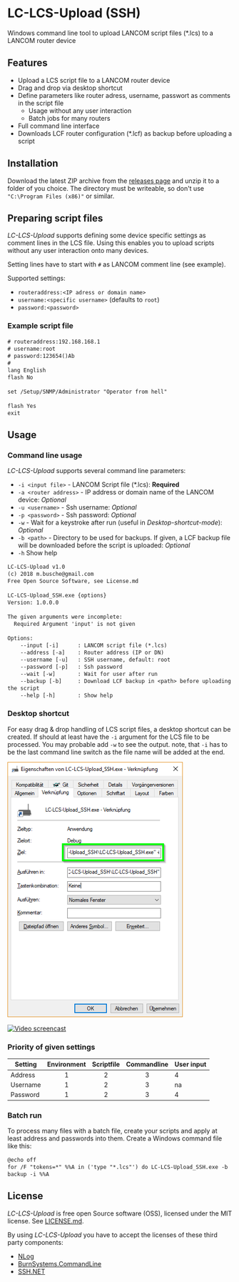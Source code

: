 # LC-LCS-Upload (SSH)
Windows command line tool to upload LANCOM script files (*.lcs) to a LANCOM router device

## Features
- Upload a LCS script file to a LANCOM router device
- Drag and drop via desktop shortcut
- Define parameters like router adress, username, passwort as comments in the script file
    - Usage without any user interaction
    - Batch jobs for many routers
- Full command line interface
- Downloads LCF router configuration (*.lcf) as backup before uploading a script

## Installation

Download the latest ZIP archive from the [releases page](https://github.com/elpatron68/lc-lcs-upload/releases) and unzip it to a folder of you choice. The directory must be writeable, so don't use `"C:\Program Files (x86)"` or similar.

## Preparing script files
*LC-LCS-Upload* supports defining some device specific settings as comment lines in the LCS file. Using this enables you to upload scripts without any user interaction onto many devices.

Setting lines have to start with `#` as LANCOM comment line (see example).

Supported settings:
- `routeraddress:<IP adress or domain name>`
- `username:<specific username>` (defaults to `root`)
- `password:<password>`

### Example script file

```
# routeraddress:192.168.168.1
# username:root
# password:123654()Ab
#
lang English
flash No

set /Setup/SNMP/Administrator "Operator from hell"

flash Yes
exit
```


## Usage

### Command line usage

*LC-LCS-Upload* supports several command line parameters:

- `-i <input file>` - LANCOM Script file (*.lcs): **Required**
- `-a <router address>` - IP address or domain name of the LANCOM device: *Optional*
- `-u <username>` - Ssh username: *Optional*
- `-p <password>` - Ssh password: *Optional*
- `-w` - Wait for a keystroke after run (useful in *Desktop-shortcut-mode*): *Optional*
- `-b <path>` - Directory to be used for backups. If given, a LCF backup file will be downloaded before the script is uploaded: *Optional*
- `-h` Show help

```
LC-LCS-Upload v1.0
(c) 2018 m.busche@gmail.com
Free Open Source Software, see License.md

LC-LCS-Upload_SSH.exe {options}
Version: 1.0.0.0

The given arguments were incomplete:
  Required Argument 'input' is not given

Options:
    --input [-i]      : LANCOM script file (*.lcs)
    --address [-a]    : Router address (IP or DN)
    --username [-u]   : SSH username, default: root
    --password [-p]   : Ssh password
    --wait [-w]       : Wait for user after run
    --backup [-b]     : Download LCF backup in <path> before uploading the script
    --help [-h]       : Show help
```

### Desktop shortcut

For easy drag & drop handling of LCS script files, a desktop shortcut can be created. If should at least have the `-i` argument for the LCS file to be processed. You may probable add `-w` to see the output. note, that `-i` has to be the last command line switch as the file name will be added at the end.

![Desktop shortcut](https://github.com/elpatron68/lc-lcs-upload/raw/master/screenshots/LC-LCS-Upload_SSH.exe_shortcut.png "Desktop shortcut settings")


[![Video screencast](https://j.gifs.com/3231Np.gif)](https://www.youtube.com/watch?v=h_yv8S8wOhI)

### Priority of given settings

| Setting        | Environment   | Scriptfile  | Commandline | User input  |
| -------------- | :-----------: | :---------: | :---------: | ----------- |
| Address        | 1             | 2           | 3           | 4           |
| Username       | 1             | 2           | 3           | na          |
| Password       | 1             | 2           | 3           | 4           |

### Batch run

To process many files with a batch file, create your scripts and apply at least address and passwords into them. Create a Windows command file like this:

```
@echo off
for /F "tokens=*" %%A in ('type "*.lcs"') do LC-LCS-Upload_SSH.exe -b backup -i %%A
```

## License

*LC-LCS-Upload* is free open Source software (OSS), licensed under the MIT license. See [LICENSE.md](https://github.com/elpatron68/lc-lcs-upload/raw/master/LICENSE.md).

By using *LC-LCS-Upload* you have to accept the licenses of these third party components:

- [NLog](https://raw.githubusercontent.com/NLog/NLog/master/LICENSE.txt)
- [BurnSystems.CommandLine](https://opensource.org/licenses/MIT)
- [SSH.NET](https://github.com/sshnet/SSH.NET/blob/master/LICENSE)
